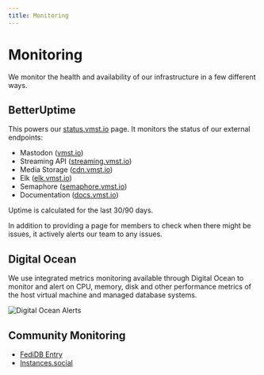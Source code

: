```yaml
---
title: Monitoring
---
```


# Monitoring

We monitor the health and availability of our infrastructure in a few different ways.

## BetterUptime

This powers our [status.vmst.io](https://status.vmst.io) page.
It monitors the status of our external endpoints:

- Mastodon ([vmst.io](https://vmst.io))
- Streaming API ([streaming.vmst.io](https://streaming.vmst.io))
- Media Storage ([cdn.vmst.io](https://cdn.vmst.io/vmstio.png))
- Elk ([elk.vmst.io](https://elk.vmst.io))
- Semaphore ([semaphore.vmst.io](https://semaphore.vmst.io))
- Documentation ([docs.vmst.io](https://docs.vmst.io))

Uptime is calculated for the last 30/90 days.

In addition to providing a page for members to check when there might be issues, it actively alerts our team to any issues.

## Digital Ocean

We use integrated metrics monitoring available through Digital Ocean to monitor and alert on CPU, memory, disk and other performance metrics of the host virtual machine and managed database systems.

![Digital Ocean Alerts](/do-alert.png)

## Community Monitoring

- [FediDB Entry](https://fedidb.org/network/instance?domain=vmst.io)
- [Instances.social](https://instances.social/vmst.io)
